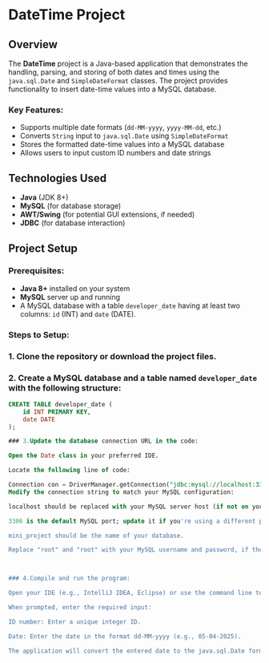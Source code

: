 # DateTime Project

## Overview

The **DateTime** project is a Java-based application that demonstrates the handling, parsing, and storing of both dates and times using the `java.sql.Date` and `SimpleDateFormat` classes. The project provides functionality to insert date-time values into a MySQL database.

### Key Features:
- Supports multiple date formats (`dd-MM-yyyy`, `yyyy-MM-dd`, etc.)
- Converts `String` input to `java.sql.Date` using `SimpleDateFormat`
- Stores the formatted date-time values into a MySQL database
- Allows users to input custom ID numbers and date strings

## Technologies Used
- **Java** (JDK 8+)
- **MySQL** (for database storage)
- **AWT/Swing** (for potential GUI extensions, if needed)
- **JDBC** (for database interaction)

## Project Setup

### Prerequisites:
- **Java 8+** installed on your system
- **MySQL** server up and running
- A MySQL database with a table `developer_date` having at least two columns: `id` (INT) and `date` (DATE).

### Steps to Setup:
### 1. Clone the repository or download the project files.
   
### 2. Create a MySQL database and a table named `developer_date` with the following structure:

```sql
CREATE TABLE developer_date (
    id INT PRIMARY KEY,
    date DATE
);

### 3.Update the database connection URL in the code:

Open the Date class in your preferred IDE.

Locate the following line of code:

Connection con = DriverManager.getConnection("jdbc:mysql://localhost:3306/mini_project", "root", "root");
Modify the connection string to match your MySQL configuration:

localhost should be replaced with your MySQL server host (if not on your local machine).

3306 is the default MySQL port; update it if you're using a different port.

mini_project should be the name of your database.

Replace "root" and "root" with your MySQL username and password, if they are different.



### 4.Compile and run the program:

Open your IDE (e.g., IntelliJ IDEA, Eclipse) or use the command line to compile and run the Date class.

When prompted, enter the required input:

ID number: Enter a unique integer ID.

Date: Enter the date in the format dd-MM-yyyy (e.g., 05-04-2025).

The application will convert the entered date to the java.sql.Date format and insert the record into the MySQL database.



